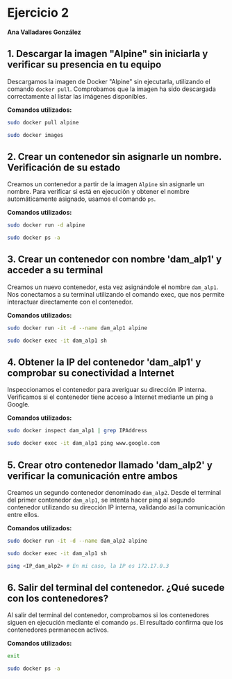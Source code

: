 # Ejercicio 2  
**Ana Valladares González**

## 1. Descargar la imagen "Alpine" sin iniciarla y verificar su presencia en tu equipo  
Descargamos la imagen de Docker "Alpine" sin ejecutarla, utilizando el comando `docker pull`. Comprobamos que la imagen ha sido descargada correctamente al listar las imágenes disponibles.

**Comandos utilizados:**  
```bash
sudo docker pull alpine
```
```bash
sudo docker images
```

## 2. Crear un contenedor sin asignarle un nombre. Verificación de su estado
Creamos un contenedor a partir de la imagen `Alpine` sin asignarle un nombre. Para verificar si está en ejecución y obtener el nombre automáticamente asignado, usamos el comando `ps`.

**Comandos utilizados:**
```bash
sudo docker run -d alpine
```
```bash
sudo docker ps -a
```

## 3. Crear un contenedor con nombre 'dam_alp1' y acceder a su terminal
Creamos un nuevo contenedor, esta vez asignándole el nombre `dam_alp1`. Nos conectamos a su terminal utilizando el comando exec, que nos permite interactuar directamente con el contenedor.

**Comandos utilizados:**
```bash
sudo docker run -it -d --name dam_alp1 alpine
```
```bash
sudo docker exec -it dam_alp1 sh
```

## 4. Obtener la IP del contenedor 'dam_alp1' y comprobar su conectividad a Internet
Inspeccionamos el contenedor para averiguar su dirección IP interna. Verificamos si el contenedor tiene acceso a Internet mediante un ping a Google.

**Comandos utilizados:**
```bash
sudo docker inspect dam_alp1 | grep IPAddress
```
```bash
sudo docker exec -it dam_alp1 ping www.google.com
```

## 5. Crear otro contenedor llamado 'dam_alp2' y verificar la comunicación entre ambos
Creamos un segundo contenedor denominado `dam_alp2`. Desde el terminal del primer contenedor `dam_alp1`, se intenta hacer ping al segundo contenedor utilizando su dirección IP interna, validando así la comunicación entre ellos.

**Comandos utilizados:**
```bash
sudo docker run -it -d --name dam_alp2 alpine
```
```bash
sudo docker exec -it dam_alp1 sh
```
```bash
ping <IP_dam_alp2> # En mi caso, la IP es 172.17.0.3
```

## 6. Salir del terminal del contenedor. ¿Qué sucede con los contenedores?
Al salir del terminal del contenedor, comprobamos si los contenedores siguen en ejecución mediante el comando `ps`. El resultado confirma que los contenedores permanecen activos.

**Comandos utilizados:**
```bash
exit
```
```bash
sudo docker ps -a
```